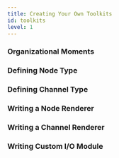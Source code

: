 ```yaml
---
title: Creating Your Own Toolkits
id: toolkits
level: 1
---
```


### Organizational Moments

### Defining Node Type

### Defining Channel Type

### Writing a Node Renderer

<!-- valueOut may have a timestamp passed with every value,
     that helps in determining which update came first -->

### Writing a Channel Renderer

### Writing Custom I/O Module
